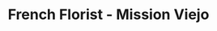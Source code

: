 ---
title: "French Florist - Mission Viejo"
url: /mission-viejo/french-florist-mission-viejo/
shop: florist
---